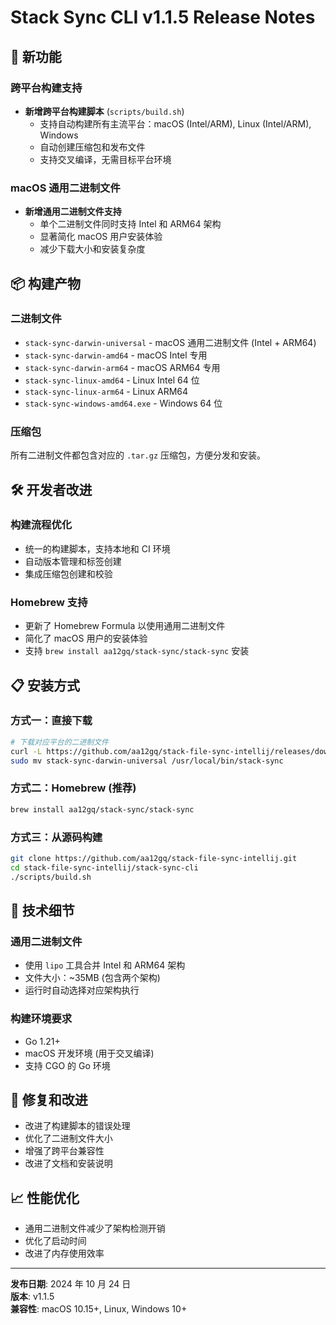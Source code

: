 # Stack Sync CLI v1.1.5 Release Notes

## 🚀 新功能

### 跨平台构建支持

- **新增跨平台构建脚本** (`scripts/build.sh`)
  - 支持自动构建所有主流平台：macOS (Intel/ARM), Linux (Intel/ARM), Windows
  - 自动创建压缩包和发布文件
  - 支持交叉编译，无需目标平台环境

### macOS 通用二进制文件

- **新增通用二进制文件支持**
  - 单个二进制文件同时支持 Intel 和 ARM64 架构
  - 显著简化 macOS 用户安装体验
  - 减少下载大小和安装复杂度

## 📦 构建产物

### 二进制文件

- `stack-sync-darwin-universal` - macOS 通用二进制文件 (Intel + ARM64)
- `stack-sync-darwin-amd64` - macOS Intel 专用
- `stack-sync-darwin-arm64` - macOS ARM64 专用
- `stack-sync-linux-amd64` - Linux Intel 64 位
- `stack-sync-linux-arm64` - Linux ARM64
- `stack-sync-windows-amd64.exe` - Windows 64 位

### 压缩包

所有二进制文件都包含对应的 `.tar.gz` 压缩包，方便分发和安装。

## 🛠️ 开发者改进

### 构建流程优化

- 统一的构建脚本，支持本地和 CI 环境
- 自动版本管理和标签创建
- 集成压缩包创建和校验

### Homebrew 支持

- 更新了 Homebrew Formula 以使用通用二进制文件
- 简化了 macOS 用户的安装体验
- 支持 `brew install aa12gq/stack-sync/stack-sync` 安装

## 📋 安装方式

### 方式一：直接下载

```bash
# 下载对应平台的二进制文件
curl -L https://github.com/aa12gq/stack-file-sync-intellij/releases/download/v1.1.5/stack-sync-darwin-universal.tar.gz | tar -xz
sudo mv stack-sync-darwin-universal /usr/local/bin/stack-sync
```

### 方式二：Homebrew (推荐)

```bash
brew install aa12gq/stack-sync/stack-sync
```

### 方式三：从源码构建

```bash
git clone https://github.com/aa12gq/stack-file-sync-intellij.git
cd stack-file-sync-intellij/stack-sync-cli
./scripts/build.sh
```

## 🔧 技术细节

### 通用二进制文件

- 使用 `lipo` 工具合并 Intel 和 ARM64 架构
- 文件大小：~35MB (包含两个架构)
- 运行时自动选择对应架构执行

### 构建环境要求

- Go 1.21+
- macOS 开发环境 (用于交叉编译)
- 支持 CGO 的 Go 环境

## 🐛 修复和改进

- 改进了构建脚本的错误处理
- 优化了二进制文件大小
- 增强了跨平台兼容性
- 改进了文档和安装说明

## 📈 性能优化

- 通用二进制文件减少了架构检测开销
- 优化了启动时间
- 改进了内存使用效率

---

**发布日期**: 2024 年 10 月 24 日  
**版本**: v1.1.5  
**兼容性**: macOS 10.15+, Linux, Windows 10+
